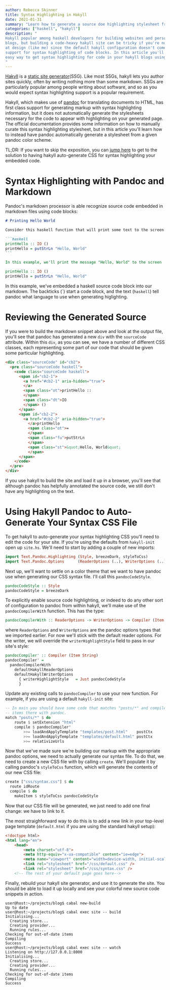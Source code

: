```yaml
---
author: Rebecca Skinner
title: Syntax Highlighting in Hakyll
date: 2021-01-31
summary: "Learn how to generate a source doe highlighting stylesheet from hakyll with pandoc"
categories: ["haskell", "hakyll"]
description: "
Hakyll popular among haskell developers for building websites and personal
blogs, but building a code-heavy hakyll site can be tricky if you're not skilled
at design (like me) since the default hakyll configuration doesn't come with
support for syntax highlighting of code blocks. In this article you'll learn an
easy way to get syntax highlighting for code in your hakyll blogs using pandoc.
"
---
```


[Hakyll](https://jaspervdj.be/hakyll/) is a [static site
generator](https://jamstack.org/what-is-jamstack/)(SSG). Like most SSGs, hakyll
lets you author sites quickly, often by writing nothing more than some
markdown. SSGs are particularly popular among people writing about software, and
so as you would expect syntax highlighting support is a popular requirement.

Hakyll, which makes use of [pandoc](https://pandoc.org/) for translating
documents to HTML, has first class support for generating markup with syntax
highlighting information, but it does not automatically generate the stylesheets
necessary for the code to appear with highlighting on your generated page. The
official documentation provides some information on how to manually curate this
syntax highlighting stylesheet, but in this article you'll learn how to instead
have pandoc automatically generate a stylesheet from a given pandoc color
scheme.

TL;DR: If you want to skip the exposition, you can [jump here](#solution) to get
to the solution to having hakyll auto-generate CSS for syntax highlighting your
embedded code.

# Syntax Highlighting with Pandoc and Markdown

Pandoc's markdown processor is able recognize source code embedded in markdown
files using code blocks:

````markdown
# Printing Hello World

Consider this haskell function that will print some text to the screen:

```haskell
printHello :: IO ()
printHello = putStrLn "Hello, World"
```

In this example, we'll print the message "Hello, World" to the screen
````

```haskell
printHello :: IO ()
printHello = putStrLn "Hello, World"
```

In this example, we've embedded a haskell source code block into our
markdown. The backticks (\`) start a code block, and the text
(`haskell`) tell pandoc what language to use when generating higlighting.

# Reviewing the Generated Source

If you were to build the markdown snippet above and look at the output file,
you'll see that pandoc has generated a new `div` with the `sourceCode`
attribute. Within this `div`, as you can see, we have a number of different CSS
classes, each representing some part of our code that should be given some
particular highlighting.

```html
<div class="sourceCode" id="cb2">
  <pre class="sourceCode haskell">
    <code class="sourceCode haskell">
      <span id="cb2-1">
        <a href="#cb2-1" aria-hidden="true">
        </a>
        <span class="ot">printHello ::
        </span>
        <span class="dt">IO
        </span> ()
      </span>
      <span id="cb2-2">
        <a href="#cb2-2" aria-hidden="true">
          </a>printHello
          <span class="ot">=
          </span>
          <span class="fu">putStrLn
          </span>
          <span class="st">&quot;Hello, World&quot;
          </span>
      </span>
    </code>
  </pre>
</div>
```

If you use hakyll to build the site and load it up in a browser, you'll see that
although pandoc has helpfully annotated the source code, we still don't have any
highlighting on the text.

<a id="solution"/>

# Using Hakyll Pandoc to Auto-Generate Your Syntax CSS File

To get hakyll to auto-generate your syntax highlighting CSS you'll need to edit
the code for your site. If you're using the defaults from `hakyll-init` open up
`site.hs`. We'll need to start by adding a couple of new imports:

```haskell
import Text.Pandoc.Highlighting (Style, breezeDark, styleToCss)
import Text.Pandoc.Options      (ReaderOptions (..), WriterOptions (..))
```

Next up, we'll want to settle on a color theme that we want to have pandoc use
when generating our CSS syntax file. I'll call this `pandocCodeStyle`.

```haskell
pandocCodeStyle :: Style
pandocCodeStyle = breezeDark
```

To explicitly enable source code highlighting, or indeed to do any other sort of
configuration to pandoc from within hakyll, we'll make use of the
`pandocCompilerWith` function. This has the type:

```haskell
pandocCompilerWith :: ReaderOptions -> WriterOptions -> Compiler (Item String)
```

where `ReaderOptions` and `WriterOptions` are the pandoc options types that
we imported earlier.  For now we'll stick with the default reader options. For
the writer, we will override the `writerHighlightStyle` field to pass in our
site's style:

```haskell
pandocCompiler' :: Compiler (Item String)
pandocCompiler' =
  pandocCompilerWith
    defaultHakyllReaderOptions
    defaultHakyllWriterOptions
      { writerHighlightStyle   = Just pandocCodeStyle
      }
```

Update any existing calls to `pandocCompiler` to use your new function. For
example, if you are using a default `hakyll-init` site:

```haskell
-- In main you should have some code that matches "posts/*" and compiles the
-- items there with pandoc.
match "posts/*" $ do
    route $ setExtension "html"
    compile $ pandocCompiler'
        >>= loadAndApplyTemplate "templates/post.html"    postCtx
        >>= loadAndApplyTemplate "templates/default.html" postCtx
        >>= relativizeUrls
```

Now that we've made sure we're building our markup with the appropriate pandoc
options, we need to actually generate our syntax file. To do that, we need to
create a new CSS file with by calling `create`. We'll populate it by calling
pandoc's `styleToCss` function, which will generate the contents of our new CSS
file:

```haskell
create ["css/syntax.css"] $ do
  route idRoute
  compile $ do
    makeItem $ styleToCss pandocCodeStyle
```

Now that our CSS file will be generated, we just need to add one final change:
we have to link to it.

The most straighforward way to do this is to add a new link in your top-level
page template (`default.html` if you are using the standard hakyll setup):

```html
<!doctype html>
<html lang="en">
    <head>
        <meta charset="utf-8">
        <meta http-equiv="x-ua-compatible" content="ie=edge">
        <meta name="viewport" content="width=device-width, initial-scale=1">
        <link rel="stylesheet" href="/css/default.css" />
        <link rel="stylesheet" href="/css/syntax.css" />
    <!-- The rest of your default page goes here-->
```

Finally, rebuild your hakyll site generator, and use it to generate the
site. You should be able to load it up locally and see your colorful new source
code snippets in action.

```
user@host:~/projects/blog$ cabal new-build
Up to date
user@host:~/projects/blog$ cabal exec site -- build
Initialising...
  Creating store...
  Creating provider...
  Running rules...
Checking for out-of-date items
Compiling
Success
user@host:~/projects/blog$ cabal exec site -- watch
Listening on http://127.0.0.1:8000
Initialising...
  Creating store...
  Creating provider...
  Running rules...
Checking for out-of-date items
Compiling
Success
```
